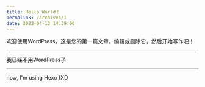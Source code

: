 ```yaml
---
title: Hello World！
permalink: /archives/1
date: 2022-04-13 14:39:00
---
```


<!-- wp:paragraph -->
<p>欢迎使用WordPress。这是您的第一篇文章。编辑或删除它，然后开始写作吧！</p>
<!-- /wp:paragraph -->

***

~~我已经不用WordPress了~~

---

now, I'm using Hexo (XD